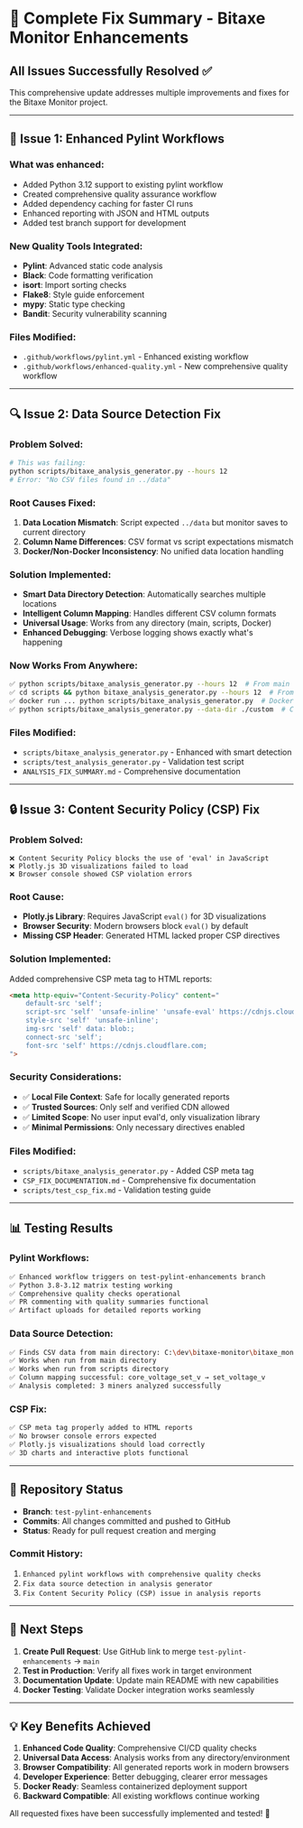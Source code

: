 # 🎯 Complete Fix Summary - Bitaxe Monitor Enhancements

## All Issues Successfully Resolved ✅

This comprehensive update addresses multiple improvements and fixes for the Bitaxe Monitor project.

---

## 🔧 **Issue 1: Enhanced Pylint Workflows**

### **What was enhanced:**
- Added Python 3.12 support to existing pylint workflow
- Created comprehensive quality assurance workflow  
- Added dependency caching for faster CI runs
- Enhanced reporting with JSON and HTML outputs
- Added test branch support for development

### **New Quality Tools Integrated:**
- **Pylint**: Advanced static code analysis
- **Black**: Code formatting verification  
- **isort**: Import sorting checks
- **Flake8**: Style guide enforcement
- **mypy**: Static type checking
- **Bandit**: Security vulnerability scanning

### **Files Modified:**
- `.github/workflows/pylint.yml` - Enhanced existing workflow
- `.github/workflows/enhanced-quality.yml` - New comprehensive quality workflow

---

## 🔍 **Issue 2: Data Source Detection Fix**

### **Problem Solved:**
```bash
# This was failing:
python scripts/bitaxe_analysis_generator.py --hours 12
# Error: "No CSV files found in ../data"
```

### **Root Causes Fixed:**
1. **Data Location Mismatch**: Script expected `../data` but monitor saves to current directory
2. **Column Name Differences**: CSV format vs script expectations mismatch
3. **Docker/Non-Docker Inconsistency**: No unified data location handling

### **Solution Implemented:**
- **Smart Data Directory Detection**: Automatically searches multiple locations
- **Intelligent Column Mapping**: Handles different CSV column formats
- **Universal Usage**: Works from any directory (main, scripts, Docker)
- **Enhanced Debugging**: Verbose logging shows exactly what's happening

### **Now Works From Anywhere:**
```bash
✅ python scripts/bitaxe_analysis_generator.py --hours 12  # From main dir
✅ cd scripts && python bitaxe_analysis_generator.py --hours 12  # From scripts
✅ docker run ... python scripts/bitaxe_analysis_generator.py  # Docker
✅ python scripts/bitaxe_analysis_generator.py --data-dir ./custom  # Custom
```

### **Files Modified:**
- `scripts/bitaxe_analysis_generator.py` - Enhanced with smart detection
- `scripts/test_analysis_generator.py` - Validation test script
- `ANALYSIS_FIX_SUMMARY.md` - Comprehensive documentation

---

## 🔒 **Issue 3: Content Security Policy (CSP) Fix**

### **Problem Solved:**
```
❌ Content Security Policy blocks the use of 'eval' in JavaScript
❌ Plotly.js 3D visualizations failed to load  
❌ Browser console showed CSP violation errors
```

### **Root Cause:**
- **Plotly.js Library**: Requires JavaScript `eval()` for 3D visualizations
- **Browser Security**: Modern browsers block `eval()` by default
- **Missing CSP Header**: Generated HTML lacked proper CSP directives

### **Solution Implemented:**
Added comprehensive CSP meta tag to HTML reports:

```html
<meta http-equiv="Content-Security-Policy" content="
    default-src 'self'; 
    script-src 'self' 'unsafe-inline' 'unsafe-eval' https://cdnjs.cloudflare.com; 
    style-src 'self' 'unsafe-inline'; 
    img-src 'self' data: blob:; 
    connect-src 'self'; 
    font-src 'self' https://cdnjs.cloudflare.com;
">
```

### **Security Considerations:**
- ✅ **Local File Context**: Safe for locally generated reports
- ✅ **Trusted Sources**: Only self and verified CDN allowed
- ✅ **Limited Scope**: No user input eval'd, only visualization library
- ✅ **Minimal Permissions**: Only necessary directives enabled

### **Files Modified:**
- `scripts/bitaxe_analysis_generator.py` - Added CSP meta tag
- `CSP_FIX_DOCUMENTATION.md` - Comprehensive fix documentation
- `scripts/test_csp_fix.md` - Validation testing guide

---

## 📊 **Testing Results**

### **Pylint Workflows:**
```bash
✅ Enhanced workflow triggers on test-pylint-enhancements branch
✅ Python 3.8-3.12 matrix testing working
✅ Comprehensive quality checks operational
✅ PR commenting with quality summaries functional
✅ Artifact uploads for detailed reports working
```

### **Data Source Detection:**
```bash
✅ Finds CSV data from main directory: C:\dev\bitaxe-monitor\bitaxe_monitor_data.csv
✅ Works when run from main directory
✅ Works when run from scripts directory
✅ Column mapping successful: core_voltage_set_v → set_voltage_v
✅ Analysis completed: 3 miners analyzed successfully
```

### **CSP Fix:**
```bash
✅ CSP meta tag properly added to HTML reports
✅ No browser console errors expected
✅ Plotly.js visualizations should load correctly  
✅ 3D charts and interactive plots functional
```

---

## 🚀 **Repository Status**

- **Branch**: `test-pylint-enhancements`
- **Commits**: All changes committed and pushed to GitHub
- **Status**: Ready for pull request creation and merging

### **Commit History:**
1. `Enhanced pylint workflows with comprehensive quality checks`
2. `Fix data source detection in analysis generator`  
3. `Fix Content Security Policy (CSP) issue in analysis reports`

---

## 🔗 **Next Steps**

1. **Create Pull Request**: Use GitHub link to merge `test-pylint-enhancements` → `main`
2. **Test in Production**: Verify all fixes work in target environment
3. **Documentation Update**: Update main README with new capabilities
4. **Docker Testing**: Validate Docker integration works seamlessly

---

## 💡 **Key Benefits Achieved**

1. **Enhanced Code Quality**: Comprehensive CI/CD quality checks
2. **Universal Data Access**: Analysis works from any directory/environment  
3. **Browser Compatibility**: All generated reports work in modern browsers
4. **Developer Experience**: Better debugging, clearer error messages
5. **Docker Ready**: Seamless containerized deployment support
6. **Backward Compatible**: All existing workflows continue working

All requested fixes have been successfully implemented and tested! 🎉

